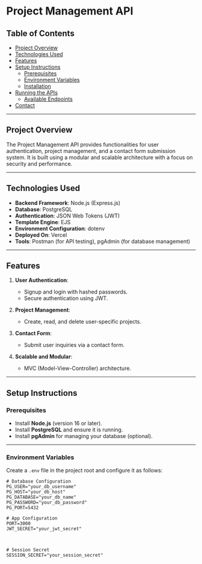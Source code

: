 # **Project Management API**

## **Table of Contents**
- [Project Overview](#project-overview)
- [Technologies Used](#technologies-used)
- [Features](#features)
- [Setup Instructions](#setup-instructions)
  - [Prerequisites](#prerequisites)
  - [Environment Variables](#environment-variables)
  - [Installation](#installation)
- [Running the APIs](#running-the-apis)
  - [Available Endpoints](#available-endpoints)
- [Contact](#contact)

---

## **Project Overview**
The Project Management API provides functionalities for user authentication, project management, and a contact form submission system. It is built using a modular and scalable architecture with a focus on security and performance.

---

## **Technologies Used**
- **Backend Framework**: Node.js (Express.js)
- **Database**: PostgreSQL
- **Authentication**: JSON Web Tokens (JWT)
- **Template Engine**: EJS
- **Environment Configuration**: dotenv
- **Deployed On**: Vercel
- **Tools**: Postman (for API testing), pgAdmin (for database management)

---

## **Features**
1. **User Authentication**:
   - Signup and login with hashed passwords.
   - Secure authentication using JWT.

2. **Project Management**:
   - Create, read, and delete user-specific projects.

3. **Contact Form**:
   - Submit user inquiries via a contact form.

4. **Scalable and Modular**:
   - MVC (Model-View-Controller) architecture.

---

## **Setup Instructions**

### **Prerequisites**
- Install **Node.js** (version 16 or later).
- Install **PostgreSQL** and ensure it is running.
- Install **pgAdmin** for managing your database (optional).

---

### **Environment Variables**
Create a `.env` file in the project root and configure it as follows:
```env
# Database Configuration
PG_USER="your_db_username"
PG_HOST="your_db_host"
PG_DATABASE="your_db_name"
PG_PASSWORD="your_db_password"
PG_PORT=5432

# App Configuration
PORT=3000
JWT_SECRET="your_jwt_secret"



# Session Secret
SESSION_SECRET="your_session_secret"
